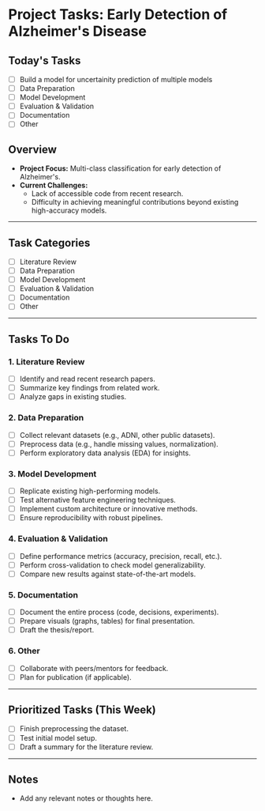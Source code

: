 # Project Tasks: Early Detection of Alzheimer's Disease

## Today's Tasks
- [ ] Build a model for uncertainity prediction of multiple models
- [ ] Data Preparation
- [ ] Model Development
- [ ] Evaluation & Validation
- [ ] Documentation
- [ ] Other

## Overview
- **Project Focus:** Multi-class classification for early detection of Alzheimer's.
- **Current Challenges:** 
  - Lack of accessible code from recent research.
  - Difficulty in achieving meaningful contributions beyond existing high-accuracy models.

---

## Task Categories
- [ ] Literature Review
- [ ] Data Preparation
- [ ] Model Development
- [ ] Evaluation & Validation
- [ ] Documentation
- [ ] Other

---

## Tasks To Do

### 1. Literature Review
- [ ] Identify and read recent research papers.
- [ ] Summarize key findings from related work.
- [ ] Analyze gaps in existing studies.

### 2. Data Preparation
- [ ] Collect relevant datasets (e.g., ADNI, other public datasets).
- [ ] Preprocess data (e.g., handle missing values, normalization).
- [ ] Perform exploratory data analysis (EDA) for insights.

### 3. Model Development
- [ ] Replicate existing high-performing models.
- [ ] Test alternative feature engineering techniques.
- [ ] Implement custom architecture or innovative methods.
- [ ] Ensure reproducibility with robust pipelines.

### 4. Evaluation & Validation
- [ ] Define performance metrics (accuracy, precision, recall, etc.).
- [ ] Perform cross-validation to check model generalizability.
- [ ] Compare new results against state-of-the-art models.

### 5. Documentation
- [ ] Document the entire process (code, decisions, experiments).
- [ ] Prepare visuals (graphs, tables) for final presentation.
- [ ] Draft the thesis/report.

### 6. Other
- [ ] Collaborate with peers/mentors for feedback.
- [ ] Plan for publication (if applicable).

---

## Prioritized Tasks (This Week)
- [ ] Finish preprocessing the dataset.
- [ ] Test initial model setup.
- [ ] Draft a summary for the literature review.

---

## Notes
- Add any relevant notes or thoughts here.